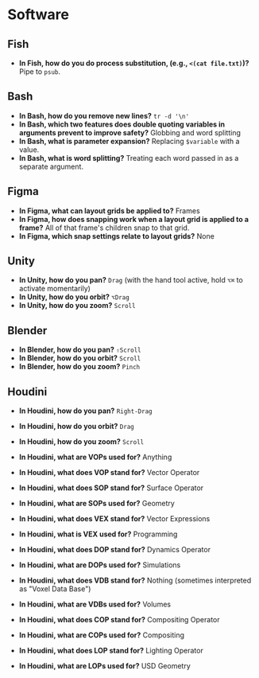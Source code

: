 # Software

## Fish

- **In Fish, how do you do process substitution, (e.g., `<(cat file.txt)`)?** Pipe to `psub`.

## Bash

- **In Bash, how do you remove new lines?** `tr -d '\n'`
- **In Bash, which two features does double quoting variables in arguments prevent to improve safety?** Globbing and word splitting
- **In Bash, what is parameter expansion?** Replacing `$variable` with a value.
- **In Bash, what is word splitting?** Treating each word passed in as a separate argument.

## Figma

- **In Figma, what can layout grids be applied to?** Frames
- **In Figma, how does snapping work when a layout grid is applied to a frame?** All of that frame's children snap to that grid.
- **In Figma, which snap settings relate to layout grids?** None

## Unity

- **In Unity, how do you pan?** `Drag` (with the hand tool active, hold `⌥⌘` to activate momentarily)
- **In Unity, how do you orbit?** `⌥Drag`
- **In Unity, how do you zoom?** `Scroll`

## Blender

- **In Blender, how do you pan?** `⇧Scroll`
- **In Blender, how do you orbit?** `Scroll`
- **In Blender, how do you zoom?** `Pinch`

## Houdini

- **In Houdini, how do you pan?** `Right-Drag`
- **In Houdini, how do you orbit?** `Drag`
- **In Houdini, how do you zoom?** `Scroll`
- **In Houdini, what are VOPs used for?** Anything
- **In Houdini, what does VOP stand for?** Vector Operator
- **In Houdini, what does SOP stand for?** Surface Operator
- **In Houdini, what are SOPs used for?** Geometry
- **In Houdini, what does VEX stand for?** Vector Expressions
- **In Houdini, what is VEX used for?** Programming
- **In Houdini, what does DOP stand for?** Dynamics Operator
- **In Houdini, what are DOPs used for?** Simulations
- **In Houdini, what does VDB stand for?** Nothing (sometimes interpreted as "Voxel Data Base")
- **In Houdini, what are VDBs used for?** Volumes
- **In Houdini, what does COP stand for?** Compositing Operator

- **In Houdini, what are COPs used for?** Compositing
- **In Houdini, what does LOP stand for?** Lighting Operator
- **In Houdini, what are LOPs used for?** USD Geometry
